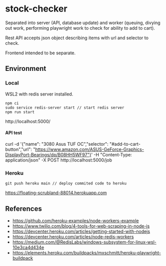 # stock-checker
Separated into server (API, database update) and worker (queuing, divying out work, performing playwright work to check for ability to add to cart).

Rest API accepts json object describing items with url and selector to check.

Frontend intended to be separate.

## Environment
### Local
WSL2 with redis server installed.
```
npm ci
sudo service redis-server start // start redis server
npm run start
```
http://localhost:5000/

#### API test
curl -d '{"name": "3080 Asus TUF OC","selector": "#add-to-cart-button","url": "https://www.amazon.com/ASUS-GeForce-Graphics-DisplayPort-Bearings/dp/B08HH5WF97"}' -H "Content-Type: application/json" -X POST http://localhost:5000/job

### Heroku
```
git push heroku main // deploy commited code to heroku
```
https://floating-scrubland-88014.herokuapp.com

## References
- https://github.com/heroku-examples/node-workers-example
- https://www.twilio.com/blog/4-tools-for-web-scraping-in-node-js
- https://devcenter.heroku.com/articles/getting-started-with-nodejs
- https://devcenter.heroku.com/articles/node-redis-workers
- https://medium.com/@RedisLabs/windows-subsystem-for-linux-wsl-10e3ca4d434e
- https://elements.heroku.com/buildpacks/mxschmitt/heroku-playwright-buildpack
